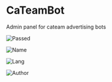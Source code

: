 # CaTeamBot
Admin panel for cateam advertising bots

![Passed](https://img.shields.io/badge/Passed:_Well,_yes,_but_a_long_time_ago-4CAF50?style=for-the-badge&logo=brain&logoColor=white)

![Name](https://img.shields.io/badge/Name:_CaTeamBot-FF7F00?style=for-the-badge&logo=brain&logoColor=white)

![Lang](https://img.shields.io/badge/Lang:_PHP-FFD700?style=for-the-badge&logo=brain&logoColor=white)

![Author](https://img.shields.io/badge/Author:_@ByeCoder-03A9F4?style=for-the-badge&logo=brain&logoColor=white)
